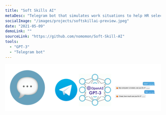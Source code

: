 ```yaml
---
title: "Soft Skills AI"
metaDesc: "Telegram bot that simulates work situations to help HR select people for support. It generates text scenarios using GPT-3 from OpenAI."
socialImage: "/images/projects/softskillai-preview.jpeg"
date: "2021-05-09"
demoLink: ""
sourceLink: "https://github.com/nomomon/Soft-Skill-AI"
tools:
  - "GPT-3"
  - "Telegram bot"
---
```


![banner](/images/projects/softskillai-preview.jpeg)
